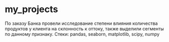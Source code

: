 # my_projects
По заказу Банка провели исследование степени влияния количества продуктов у клиента на склонность к оттоку, также выделили сегменты по данному признаку.
Стеки: pandas, seaborn, matplotlib, scipy, numpy
